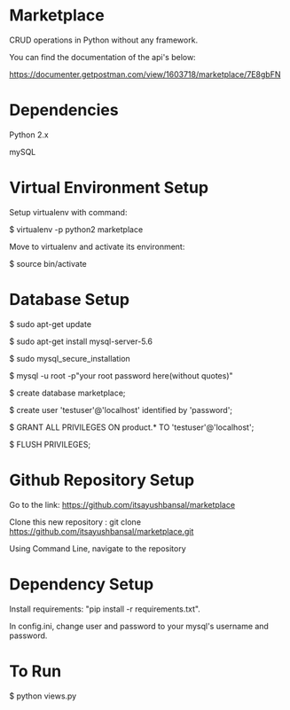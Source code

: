 # Marketplace
CRUD operations in Python without any framework.

You can find the documentation of the api's below:

https://documenter.getpostman.com/view/1603718/marketplace/7E8gbFN

# Dependencies
Python 2.x

mySQL

# Virtual Environment Setup
Setup virtualenv with command: 

$ virtualenv -p python2 marketplace

Move to virtualenv and activate its environment:

$ source bin/activate

# Database Setup
$ sudo apt-get update

$ sudo apt-get install mysql-server-5.6

$ sudo mysql_secure_installation

$ mysql -u root -p"your root password here(without quotes)"

$ create database marketplace;

$ create user 'testuser'@'localhost' identified by 'password';

$ GRANT ALL PRIVILEGES ON product.* TO 'testuser'@'localhost';

$ FLUSH PRIVILEGES;

# Github Repository Setup
Go to the link: https://github.com/itsayushbansal/marketplace

Clone this new repository : git clone https://github.com/itsayushbansal/marketplace.git

Using Command Line, navigate to the repository

# Dependency Setup
Install requirements: "pip install -r requirements.txt".

In config.ini, change user and password to your mysql's username and password.

# To Run
$ python views.py
